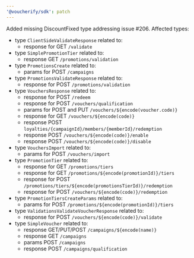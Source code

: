 ```yaml
---
'@voucherify/sdk': patch
---
```


Added missing DiscountFixed type addressing issue #206. Affected types:
- type `ClientSideValidateResponse` related to:
    - response for GET `/validate`
- type `SimplePromotionTier` related to:
    - response GET `/promotions/validation`
- type `PromotionsCreate` related to:
    - params for POST `/campaigns`
- type `PromotionsValidateResponse` related to:
    - response for POST `/promotions/validation`
- type `VouchersResponse` related to:
    - response for POST `/redeem`
    - response for POST `/vouchers/qualification`
    - params for POST and PUT `/vouchers/${encode(voucher.code)}`
    - response for GET `/vouchers/${encode(code)}`
    - response POST `loyalties/{campaignId}/members/{memberId}/redemption`
    - response POST `/vouchers/${encode(code)}/enable`
    - response POST `/vouchers/${encode(code)}/disable`
- type `VouchersImport` related to:
    - params for POST `/vouchers/import`
- type `PromotionTier` related to:
    - response for GET `/promotions/tiers`
    - response for GET `/promotions/${encode(promotionId)}/tiers`
    - response for POST `/promotions/tiers/${encode(promotionsTierId)}/redemption`
    - response for POST `/vouchers/${encode(code)}/redemption`
- type `PromotionTiersCreateParams` related to:
    - params for POST `/promotions/${encode(promotionId)}/tiers`
- type `ValidationsValidateVoucherResponse` related to:
    - response for POST `/vouchers/${encode(code)}/validate`
- type `SimpleVoucher` related to:
    - response GET/PUT/POST `/campaigns/${encode(name)}`
    - response GET `/campaigns`
    - params POST `/campaigns`
    - response POST `/campaigns/qualification`